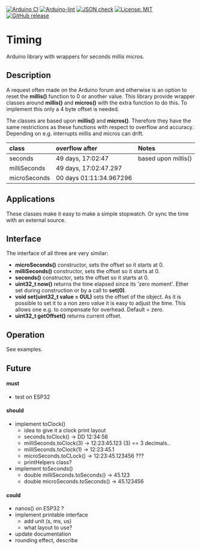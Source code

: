 
[![Arduino CI](https://github.com/RobTillaart/timing/workflows/Arduino%20CI/badge.svg)](https://github.com/marketplace/actions/arduino_ci)
[![Arduino-lint](https://github.com/RobTillaart/timing/actions/workflows/arduino-lint.yml/badge.svg)](https://github.com/RobTillaart/timing/actions/workflows/arduino-lint.yml)
[![JSON check](https://github.com/RobTillaart/timing/actions/workflows/jsoncheck.yml/badge.svg)](https://github.com/RobTillaart/timing/actions/workflows/jsoncheck.yml)
[![License: MIT](https://img.shields.io/badge/license-MIT-green.svg)](https://github.com/RobTillaart/timing/blob/master/LICENSE)
[![GitHub release](https://img.shields.io/github/release/RobTillaart/timing.svg?maxAge=3600)](https://github.com/RobTillaart/timing/releases)


# Timing

Arduino library with wrappers for seconds millis micros.


## Description

A request often made on the Arduino forum and otherwise is an option to reset
the **millis()** function to 0 or another value. 
This library provide wrapper classes around **millis()** and **micros()** 
with the extra function to do this. 
To implement this only a 4 byte offset is needed.

The classes are based upon **millis()** and **micros()**.
Therefore they have the same restrictions as these functions with respect to 
overflow and accuracy. Depending on e.g. interrupts millis and micros can drift.


|  class         |  overflow after            |  Notes                |
|:---------------|:---------------------------|:----------------------|
|  seconds       |  49 days, 17:02:47         |  based upon millis()  |
|  milliSeconds  |  49 days, 17:02:47.297     |
|  microSeconds  |  00 days  01:11:34.967296  |


## Applications

These classes make it easy to make a simple stopwatch.
Or sync the time with an external source. 


## Interface 

The interface of all three are very similar:

- **microSeconds()** constructor, sets the offset so it starts at 0.
- **milliSeconds()** constructor, sets the offset so it starts at 0.
- **seconds()** constructor, sets the offset so it starts at 0.
- **uint32_t now()** returns the time elapsed since its 'zero moment'.
Ether set during construction or by a call to **set(0)**. 
- **void set(uint32_t value = 0UL)** sets the offset of the object. 
As it is possible to set it to a non zero value it is easy to adjust the time.
This allows one e.g. to compensate for overhead. Default = zero.
- **uint32_t getOffset()** returns current offset.


## Operation

See examples.


## Future

#### must
- test on ESP32

#### should
- implement toClock() 
  - idea to give it a clock print layout
  - seconds.toClock() -> DD 12:34:56
  - milliSeconds.toClock(3) -> 12:23:45.123    (3) == 3 decimals..
  - milliSeconds.toClock(1) -> 12:23:45.1
  - microSeconds.toCLock()  -> 12:23:45.123456  ???
  - printHelpers class?
- implement toSeconds()
  - double milliSeconds.toSeconds() -> 45.123
  - double microSeconds.toSeconds() -> 45.123456

#### could
- nanos() on ESP32 ?
- implement printable interface
  - add unit (s, ms, us)
  - what layout to use?
- update documentation
- rounding effect, describe

